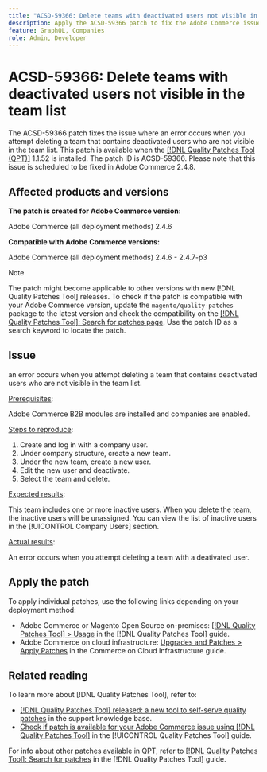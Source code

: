 ```yaml
---
title: "ACSD-59366: Delete teams with deactivated users not visible in the team list"
description: Apply the ACSD-59366 patch to fix the Adobe Commerce issue where an error occurs when you attempt deleting a team that contains deactivated users who are not visible in the team list.
feature: GraphQL, Companies
role: Admin, Developer
---
```

# ACSD-59366: Delete teams with deactivated users not visible in the team list

The ACSD-59366 patch fixes the issue where an error occurs when you attempt deleting a team that contains deactivated users who are not visible in the team list. This patch is available when the [[!DNL Quality Patches Tool (QPT)]](https://experienceleague.adobe.com/en/docs/commerce-knowledge-base/kb/announcements/commerce-announcements/magento-quality-patches-released-new-tool-to-self-serve-quality-patches) 1.1.52 is installed. The patch ID is ACSD-59366. Please note that this issue is scheduled to be fixed in Adobe Commerce 2.4.8.

## Affected products and versions

**The patch is created for Adobe Commerce version:**

Adobe Commerce (all deployment methods) 2.4.6

**Compatible with Adobe Commerce versions:**

Adobe Commerce (all deployment methods) 2.4.6 - 2.4.7-p3

>[!NOTE]
>
>The patch might become applicable to other versions with new [!DNL Quality Patches Tool] releases. To check if the patch is compatible with your Adobe Commerce version, update the `magento/quality-patches` package to the latest version and check the compatibility on the [[!DNL Quality Patches Tool]: Search for patches page](https://experienceleague.adobe.com/tools/commerce-quality-patches/index.html). Use the patch ID as a search keyword to locate the patch.

## Issue

an error occurs when you attempt deleting a team that contains deactivated users who are not visible in the team list.

<u>Prerequisites</u>:

Adobe Commerce B2B modules are installed and companies are enabled.

<u>Steps to reproduce</u>:

1. Create and log in with a company user.
1. Under company structure, create a new team.
1. Under the new team, create a new user.
1. Edit the new user and deactivate. 
1. Select the team and delete.

<u>Expected results</u>:

This team includes one or more inactive users. When you delete the team, the inactive users will be unassigned. You can view the list of inactive users in the [!UICONTROL Company Users] section.

<u>Actual results</u>:

An error occurs when you attempt deleting a team with a deativated user.

## Apply the patch

To apply individual patches, use the following links depending on your deployment method:

* Adobe Commerce or Magento Open Source on-premises: [[!DNL Quality Patches Tool] > Usage](/help/tools/quality-patches-tool/usage.md) in the [!DNL Quality Patches Tool] guide.
* Adobe Commerce on cloud infrastructure: [Upgrades and Patches > Apply Patches](https://experienceleague.adobe.com/docs/commerce-cloud-service/user-guide/develop/upgrade/apply-patches.html) in the Commerce on Cloud Infrastructure guide.

## Related reading

To learn more about [!DNL Quality Patches Tool], refer to:

* [[!DNL Quality Patches Tool] released: a new tool to self-serve quality patches](https://experienceleague.adobe.com/en/docs/commerce-knowledge-base/kb/announcements/commerce-announcements/magento-quality-patches-released-new-tool-to-self-serve-quality-patches) in the support knowledge base.
* [Check if patch is available for your Adobe Commerce issue using [!DNL Quality Patches Tool]](/help/tools/quality-patches-tool/patches-available-in-qpt/check-patch-for-magento-issue-with-magento-quality-patches.md) in the [!UICONTROL Quality Patches Tool] guide.


For info about other patches available in QPT, refer to [[!DNL Quality Patches Tool]: Search for patches](https://experienceleague.adobe.com/tools/commerce-quality-patches/index.html) in the [!DNL Quality Patches Tool] guide.
